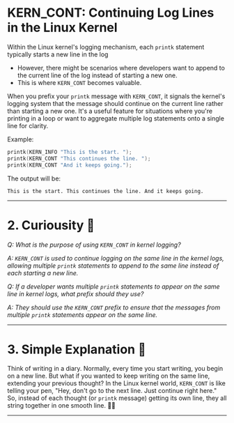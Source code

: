 # **KERN_CONT: Continuing Log Lines in the Linux Kernel**

Within the Linux kernel's logging mechanism, each `printk` statement typically starts a new line in the log
- However, there might be scenarios where developers want to append to the current line of the log instead of starting a new one. 
- This is where `KERN_CONT` becomes valuable.

When you prefix your `printk` message with `KERN_CONT`, it signals the kernel's logging system that the message should continue on the current line rather than starting a new one. It's a useful feature for situations where you're printing in a loop or want to aggregate multiple log statements onto a single line for clarity.

Example:
```c
printk(KERN_INFO "This is the start. ");
printk(KERN_CONT "This continues the line. ");
printk(KERN_CONT "And it keeps going.");
```
The output will be:
```
This is the start. This continues the line. And it keeps going.
```

---

# **2. Curiousity 🤔**

*Q: What is the purpose of using `KERN_CONT` in kernel logging?*

*A: `KERN_CONT` is used to continue logging on the same line in the kernel logs, allowing multiple `printk` statements to append to the same line instead of each starting a new line.*

*Q: If a developer wants multiple `printk` statements to appear on the same line in kernel logs, what prefix should they use?*

*A: They should use the `KERN_CONT` prefix to ensure that the messages from multiple `printk` statements appear on the same line.*

---

# **3. Simple Explanation 🌼**

Think of writing in a diary. Normally, every time you start writing, you begin on a new line. But what if you wanted to keep writing on the same line, extending your previous thought? In the Linux kernel world, `KERN_CONT` is like telling your pen, "Hey, don't go to the next line. Just continue right here." So, instead of each thought (or `printk` message) getting its own line, they all string together in one smooth line. 📝🔗

----
